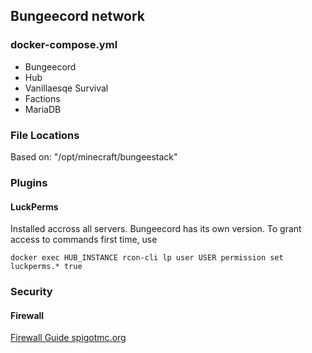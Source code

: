 ## Bungeecord network
### docker-compose.yml
* Bungeecord
* Hub
* Vanillaesqe Survival
* Factions
* MariaDB

### File Locations
Based on: "/opt/minecraft/bungeestack"

### Plugins
#### LuckPerms
Installed accross all servers. Bungeecord has its own version. To grant access to commands first time, use

`docker exec HUB_INSTANCE rcon-cli lp user USER permission set luckperms.* true`



### Security
#### Firewall
[Firewall Guide spigotmc.org](https://www.spigotmc.org/wiki/firewall-guide/)
